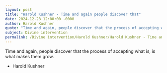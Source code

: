 ```yaml
---
layout: post
title: "Harold Kushner - Time and again people discover that"
date: 2024-12-28 12:00:00 -0000
author: Harold Kushner
quote: "Time and again, people discover that the process of accepting what is, is what makes them grow."
subject: Divine intervention
permalink: /Divine intervention/Harold Kushner/Harold Kushner - Time and again people discover that
---
```


Time and again, people discover that the process of accepting what is, is what makes them grow.

- Harold Kushner
